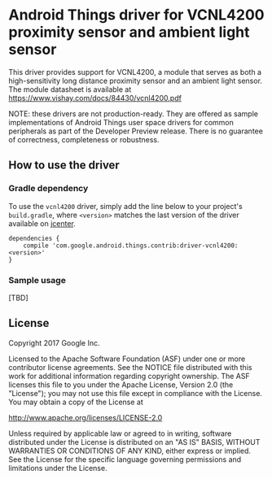 Android Things driver for VCNL4200 proximity sensor and ambient light sensor
===================================

This driver provides support for VCNL4200, a module that serves as both a high-sensitivity
long distance proximity sensor and an ambient light sensor. The module datasheet
is available at https://www.vishay.com/docs/84430/vcnl4200.pdf

NOTE: these drivers are not production-ready. They are offered as sample
implementations of Android Things user space drivers for common peripherals
as part of the Developer Preview release. There is no guarantee
of correctness, completeness or robustness.

How to use the driver
---------------------

### Gradle dependency

To use the `vcnl4200` driver, simply add the line below to your project's `build.gradle`,
where `<version>` matches the last version of the driver available on [jcenter](jcenter).

```
dependencies {
    compile 'com.google.android.things.contrib:driver-vcnl4200:<version>'
}
```

### Sample usage

[TBD]


License
-------

Copyright 2017 Google Inc.

Licensed to the Apache Software Foundation (ASF) under one or more contributor
license agreements.  See the NOTICE file distributed with this work for
additional information regarding copyright ownership.  The ASF licenses this
file to you under the Apache License, Version 2.0 (the "License"); you may not
use this file except in compliance with the License.  You may obtain a copy of
the License at

  http://www.apache.org/licenses/LICENSE-2.0

Unless required by applicable law or agreed to in writing, software
distributed under the License is distributed on an "AS IS" BASIS, WITHOUT
WARRANTIES OR CONDITIONS OF ANY KIND, either express or implied.  See the
License for the specific language governing permissions and limitations under
the License.

[product]: https://www.adafruit.com/product/2348
[jcenter]: https://bintray.com/google/androidthings/contrib-driver-vcnl4200/_latestVersion
